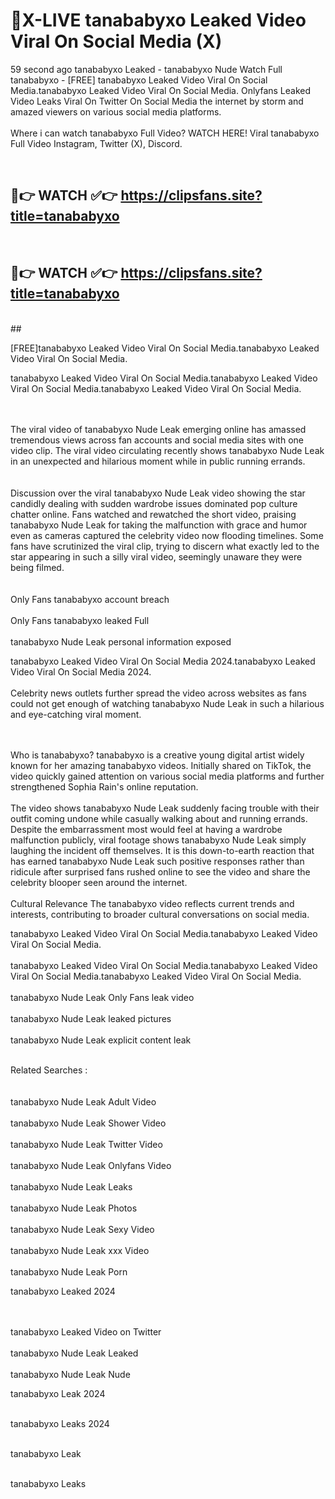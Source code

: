 # 🔴X-LIVE tanababyxo Leaked Video Viral On Social Media (X)<br>


59 second ago tanababyxo Leaked  - tanababyxo Nude  Watch Full tanababyxo - [FREE] tanababyxo Leaked Video Viral On Social Media.tanababyxo Leaked Video Viral On Social Media.   Onlyfans Leaked Video Leaks Viral On Twitter On Social Media the internet by storm and amazed viewers on various social media platforms. <br><br>
Where i can watch tanababyxo Full Video? WATCH HERE! Viral tanababyxo Full Video Instagram, Twitter (X), Discord. <br>


 <br>

##  🔴👉 WATCH ✅👉  <a href="https://clipsfans.site?title=tanababyxo&ref=git">https://clipsfans.site?title=tanababyxo</a> <br>
  <br>

##  🔴👉 WATCH ✅👉  <a href="https://clipsfans.site?title=tanababyxo&ref=git">https://clipsfans.site?title=tanababyxo</a> <br>
  <br>
  ##



[FREE]tanababyxo Leaked Video Viral On Social Media.tanababyxo Leaked Video Viral On Social Media. <br>

tanababyxo Leaked Video Viral On Social Media.tanababyxo Leaked Video Viral On Social Media.tanababyxo Leaked Video Viral On Social Media. <br>


  <br>

  <br>
The viral video of tanababyxo Nude Leak emerging online has amassed tremendous views across fan accounts and social media sites with one video clip. The viral video circulating recently shows tanababyxo Nude Leak in an unexpected and hilarious moment while in public running errands.<br>
<br>


<br>
Discussion over the viral tanababyxo Nude Leak video showing the star candidly dealing with sudden wardrobe issues dominated pop culture chatter online. Fans watched and rewatched the short video, praising tanababyxo Nude Leak for taking the malfunction with grace and humor even as cameras captured the celebrity video now flooding timelines. Some fans have scrutinized the viral clip, trying to discern what exactly led to the star appearing in such a silly viral video, seemingly unaware they were being filmed.<br>
<br>
<br> 
Only Fans tanababyxo account breach<br>
<br>
Only Fans tanababyxo leaked Full <br>
<br>
tanababyxo Nude Leak personal information exposed<br>

tanababyxo Leaked Video Viral On Social Media 2024.tanababyxo Leaked Video Viral On Social Media 2024. <br>
<br>
Celebrity news outlets further spread the video across websites as fans could not get enough of watching tanababyxo Nude Leak in such a hilarious and eye-catching viral moment.<br>
<br>

<br>
Who is tanababyxo? tanababyxo is a creative young digital artist widely known for her amazing tanababyxo videos. Initially shared on TikTok, the video quickly gained attention on various social media platforms and further strengthened Sophia Rain's online reputation.<br>
<br>
The video shows tanababyxo Nude Leak suddenly facing trouble with their outfit coming undone while casually walking about and running errands. Despite the embarrassment most would feel at having a wardrobe malfunction publicly, viral footage shows tanababyxo Nude Leak simply laughing the incident off themselves. It is this down-to-earth reaction that has earned tanababyxo Nude Leak such positive responses rather than ridicule after surprised fans rushed online to see the video and share the celebrity blooper seen around the internet.<br>
<br>
Cultural Relevance The tanababyxo video reflects current trends and interests, contributing to broader cultural conversations on social media.<br>

tanababyxo Leaked Video Viral On Social Media.tanababyxo Leaked Video Viral On Social Media.<br>
<br>
tanababyxo Leaked Video Viral On Social Media.tanababyxo Leaked Video Viral On Social Media.tanababyxo Leaked Video Viral On Social Media.<br>
<br>
tanababyxo Nude Leak Only Fans leak video<br>
<br>
tanababyxo Nude Leak leaked pictures<br>
<br>
tanababyxo Nude Leak explicit content leak<br>


<br>
Related Searches :<br>
<br>

<br>
tanababyxo Nude Leak Adult Video<br>
<br>
tanababyxo Nude Leak Shower Video<br>
<br>
tanababyxo Nude Leak Twitter Video<br>
<br>
tanababyxo Nude Leak Onlyfans Video<br>
<br>
tanababyxo Nude Leak Leaks<br>
<br>
tanababyxo Nude Leak Photos<br>

<br>
tanababyxo Nude Leak Sexy Video<br>
<br>
tanababyxo Nude Leak xxx Video<br>
<br>
tanababyxo Nude Leak Porn<br>

tanababyxo  Leaked 2024 <br> <br>
<br>

tanababyxo Leaked Video on Twitter <br>
<br>
tanababyxo Nude Leak Leaked<br>
<br>
tanababyxo Nude Leak Nude<br>


tanababyxo  Leak 2024 <br> <br>



tanababyxo  Leaks 2024 <br> <br>



 
tanababyxo  Leak<br> <br>



tanababyxo  Leaks<br> <br>





</p>




 



</p>










